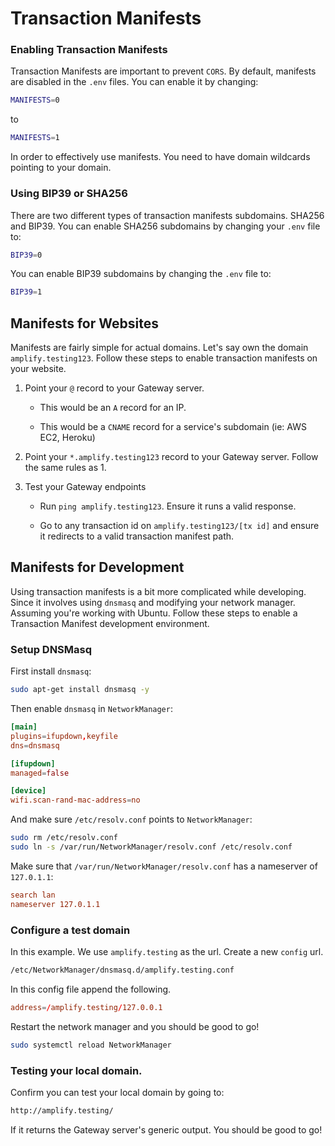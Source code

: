 # Transaction Manifests

### Enabling Transaction Manifests

Transaction Manifests are important to prevent `CORS`. By default, manifests are disabled in the `.env` files. You can enable it by changing:

```bash
MANIFESTS=0
```

to

```bash
MANIFESTS=1
```

In order to effectively use manifests. You need to have domain wildcards pointing to your domain.

### Using BIP39 or SHA256

There are two different types of transaction manifests subdomains. SHA256 and BIP39. You can enable SHA256 subdomains by changing your `.env` file to:

```bash
BIP39=0
```

You can enable BIP39 subdomains by changing the `.env` file to:

```bash
BIP39=1
```

## Manifests for Websites

Manifests are fairly simple for actual domains. Let's say own the domain `amplify.testing123`. Follow these steps to enable transaction manifests on your website.

1. Point your `@` record to your Gateway server.

    - This would be an `A` record for an IP.

    - This would be a `CNAME` record for a service's subdomain (ie: AWS EC2, Heroku)

2. Point your `*.amplify.testing123` record to your Gateway server. Follow the same rules as 1.

3. Test your Gateway endpoints
    
    - Run `ping amplify.testing123`. Ensure it runs a valid response.

    - Go to any transaction id on `amplify.testing123/[tx id]` and ensure it redirects to a valid transaction manifest path.

## Manifests for Development

Using transaction manifests is a bit more complicated while developing. Since it involves using `dnsmasq` and modifying your network manager. Assuming you're working with Ubuntu. Follow these steps to enable a Transaction Manifest development environment.

### Setup DNSMasq

First install `dnsmasq`:

```bash
sudo apt-get install dnsmasq -y
```

Then enable `dnsmasq` in `NetworkManager`:

```conf
[main]
plugins=ifupdown,keyfile
dns=dnsmasq

[ifupdown]
managed=false

[device]
wifi.scan-rand-mac-address=no
```

And make sure `/etc/resolv.conf` points to `NetworkManager`:

```bash
sudo rm /etc/resolv.conf
sudo ln -s /var/run/NetworkManager/resolv.conf /etc/resolv.conf
```

Make sure that `/var/run/NetworkManager/resolv.conf` has a nameserver of `127.0.1.1`:

```conf
search lan
nameserver 127.0.1.1
```

### Configure a test domain

In this example. We use `amplify.testing` as the url. Create a new `config` url.

```bash
/etc/NetworkManager/dnsmasq.d/amplify.testing.conf
```

In this config file append the following.

```conf
address=/amplify.testing/127.0.0.1
```

Restart the network manager and you should be good to go!

```bash
sudo systemctl reload NetworkManager
```

### Testing your local domain.

Confirm you can test your local domain by going to:

```bash
http://amplify.testing/
```

If it returns the Gateway server's generic output. You should be good to go!